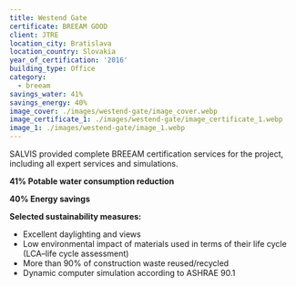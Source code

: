 ```yaml
---
title: Westend Gate
certificate: BREEAM GOOD
client: JTRE
location_city: Bratislava
location_country: Slovakia
year_of_certification: '2016'
building_type: Office
category:
  - breeam
savings_water: 41%
savings_energy: 40%
image_cover: ./images/westend-gate/image_cover.webp
image_certificate_1: ./images/westend-gate/image_certificate_1.webp
image_1: ./images/westend-gate/image_1.webp
---
```


SALVIS provided complete BREEAM certification services for the project, including all expert services and simulations.

**41% Potable water consumption reduction**

**40% Energy savings**

**Selected sustainability measures:**

- Excellent daylighting and views
- Low environmental impact of materials used in terms of their life cycle (LCA–life cycle assessment)
- More than 90% of construction waste reused/recycled
- Dynamic computer simulation according to ASHRAE 90.1

